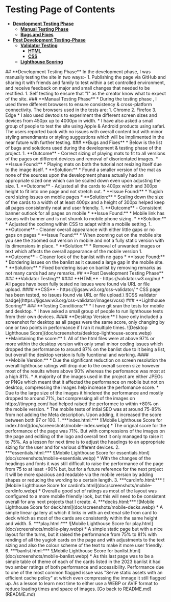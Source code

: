 # Testing Page of Contents
* [**Development Testing Phase**](#development-testing-phase)
    * [**Manual Testing Phase**](#manual-testing-phase)
    * [**Bugs and Fixes**](#bugs-and-fixes)
* [**Post Development Testing-Phase**](#post-development-testing-phase)
  * [**Validator Testing**](#validator-testing)
    * [**HTML**](#html---httpsvalidatorw3orgnu)
    * [**CSS**](#css---httpsjigsaww3orgcss-validator)
  * [**Lighthouse Scoring**](#lighthouse-scoring)
<!-->
## **Development Testing Phase**
In the development phase, I was manually testing the site in two ways:-
    
1. Publishing the page via GitHub and sharing it with friends and family to test within a set controlled environment, and receive feedback on major and small changes that needed to be rectified.

1. Self testing to ensure that "I" as the creator know what to expect of the site.

### **Manual Testing Phase**
* During the testing phase , I used three different browsers to ensure consistency & cross-platform connectivity. The browsers used in the tests are:

  1. Chrome
  2. Firefox   
  3. Edge

* I also used devtools to experiment the different screen sizes and devices from 450px up to 4000px in width. 
* I have also asked a small group of people to test the site using Apple & Android products using safari. The users reported back with no issues with overall content but with minor styling amendmants or styling suggestions which will be implimented in the near future with further testing.

### **Bugs and Fixes**

* Below is the list of bugs and solutions used during the development & testing phase of the project.

1. **Outcome** - Correct sizing of playing mats to fit to all versions of the pages on different devices and removal of disorientated images.
    * **Issue Found:**
        * Playing mats on both the tutorial not resizing itself due to the image itself.
    * **Solution:**
        * Found a smaller version of the mat as none of the sources upon the development phase actually had an appropriate sized one which can be scaled down even upon adjusting the size.

1. **Outcome** - Adjusted all the cards to 400px width and 300px height to fit into one page and not stretch out.
    * **Issue Found:**
        * Yugioh card sizing issues on mobile pages
    * **Solution:**
        * Scaling down the size of the cards to a width of at least 400px and a height of 300px helped keep all pages consistently neat and user friendly.

1. **Outcome** - Consistent banner outlook for all pages on mobile 
    * **Issue Found:**
        * Mobile link has issues with banner and is not shurnk to mobile phone sizing.
    * **Solution:**
        * Adjusted the codinng within CSS to adapt within a mobiile setting.

1. **Outcome** - Cleaner overall appearance with either little gaps or no gaps on pages
    * **Issue Found:**
        * When zooming out on the mobile site you see the zoomed out version in mobile and not a fully static version with its dimensions in place.
    * **Solution:**
        * Removal of unwanted images or text which affects the overall appearance of the mobile version
   

1. **Outcome** - Cleaner look of the banlist with no gaps 
    * **Issue Found:**
        * Bordering issues on the banlist as it caused a large gap in the mobile site. 
    * **Solution:**
        * Fixed bordering issue on banlist by removing remarks as not many cards had any remarks.



## **Post Development Testing Phase**
### **Validator Testing**

#### **HTML** - https://validator.w3.org/nu/

* All pages have been fully tested no issues were found via URL or file upload.

#### **CSS** - https://jigsaw.w3.org/css-validator/

* CSS page has been tested, no issues found via URL or file upload.\
![CSS validator badge](https://jigsaw.w3.org/css-validator/images/vcss)

### **Lighthouse Scoring**

### **Testing Conditions:**
* I have git sran the tests for mobile and desktop. 
* I have asked a small group of people to run lighthouse tests from their own devices. 

#### **Desktop Version:**
I have only included a screenshot for desktop as all pages were the same score, only changing by one or two points in performance if I ran it multiple times. 

![Desktop Lighthouse Score](doc/screenshots/desktop-lighthouse-score.webp) 

**Maintaining the score:**
1. All of the html files were at above 97% or more within the desktop version with only small minor coding issues which dropped the performance to around 87% on the banlist due to it being a list, but overall the desktop version is fully fucntional and working.

#### **Mobile Version:**
* Due the significant reduction on screen resolution the overall lighthouse ratings will drop due to the overall screen size however most of the results where above 90% whereas the perfomance was most at a high 81%.

* A majority of the images used in the project are either JPEGs or PNGs which meant that it affected the performance on mobile but not on desktop, compressing the images help increase the perfomance score.

* Due to the large size of the images it hindered the performance and mostly dropped to around 71%, but compressing all of the images on https://tinypng.com/ had helped raised the performce to within +80% on the mobile version.

* The mobile tests of intial SEO was at around 75-85% from not adding the Meta description. Upon adding, it increased the score between both 97 or 100.


  
1. ***index.html:***

![Mobile Lighthouse Score for index.html](doc/screenshots/mobile-index.webp)

 * The orignal score for the performance of the page was 71%. But with compressions of the images on the page and editiing of the logo and overall text it only managed tp raise it to 75%. As a lesson for next time is to adjust the headings to an appropriate sizing for the user and for various different devices.


 2. ***essentials.html:***

![Mobile Lighthouse Score for essentials.html](doc/screenshots/mobile-essentials.webp)

 * With the changes of the headings and fonts it was still difficult to raise the performance of the page from 75 to at least +90% but, but for a future reference for the next project it will be more spacious and readable via the mobile version by adding shapes or reducing the wording to a certain length.


 3. ***cardinfo.html:***

![Mobile Lighthouse Score for cardinfo.html](doc/screenshots/mobile-cardinfo.webp)

* Overall a good set of ratings as most of the layout was configured to a more mobile friendly look, but this will need to be consistent overall for any next projects that I create. 

4. ***decks.html:***

![Mobile Lighthouse Score for deck.html](doc/screenshots/mobile-decks.webp)

* A simple linear gallery at which it links in with an extrenal site from card to deck which as most of the cards are consistently within the same height and width.

5. ***play.html:***

![Mobile Lighthouse Score for play.html](doc/screenshots/mobile-play.webp)

* A simple static page but with a nice layout for the turns, but it raised the performance from 75% to 81% with rending of all the yugioh cards on the page and with adjustments to the text sizing and also the colour scheme of the text to make it more user friendly. 


6. ***banlist.html:***

![Mobile Lighthouse Score for banlist.html](doc/screenshots/mobile-banlist.webp) 

* As this last page was to be a simple table of theme of each of the cards listed in the 2023 banlist it had two amber ratings of both performance and accessibility. Performance due to one of the most common flagged issue was "Serve static assets with an efficient cache policy" at which even compressing the imnage it still flagged up. As a lesson to learn next time to either use a WEBP or AVIF format to reduce loading times and space of images.


[Go back to README.md](README.md)